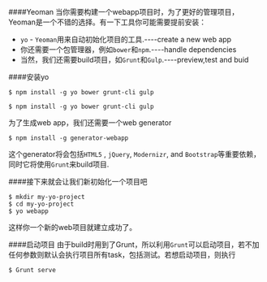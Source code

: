 
####Yeoman
当你需要构建一个webapp项目时，为了更好的管理项目，Yeoman是一个不错的选择。有一下工具你可能需要提前安装：

- `yo` - `Yeoman`用来自动初始化项目的工具.----create a new web app
- 你还需要一个包管理器，例如`bower`和`npm`.----handle dependencies 
- 当然，我们还需要build项目，如`Grunt`和`Gulp`.----preview,test and buid



####安装yo

```
$ npm install -g yo bower grunt-cli gulp
```
```
$ npm install -g yo bower grunt-cli gulp
```

为了生成web app，我们还需要一个web generator

```
$ npm install -g generator-webapp
```
这个generator将会包括`HTML5` , `jQuery`, `Modernizr`, and `Bootstrap`等重要依赖，同时它将使用`Grunt`来build项目. 

####接下来就会让我们新初始化一个项目吧
```
$ mkdir my-yo-project
$ cd my-yo-project
$ yo webapp
```

这样你一个新的web项目就建立成功了。

####启动项目
由于build时用到了Grunt，所以利用`Grunt`可以启动项目，若不加任何参数则默认会执行项目所有task，包括测试。若想启动项目，则执行

```
$ Grunt serve
```